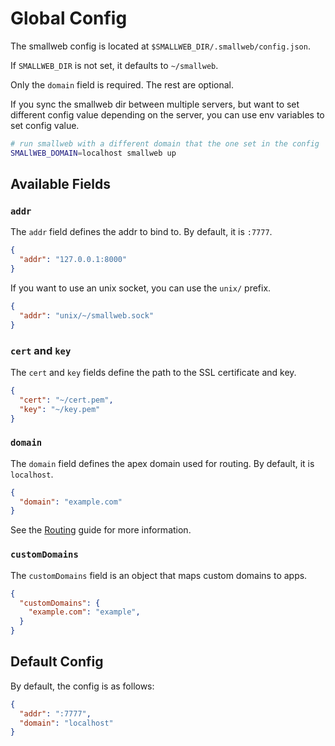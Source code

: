 # Global Config

The smallweb config is located at `$SMALLWEB_DIR/.smallweb/config.json`.

If `SMALLWEB_DIR` is not set, it defaults to `~/smallweb`.

Only the `domain` field is required. The rest are optional.

If you sync the smallweb dir between multiple servers, but want to set different config value depending on the server, you can use env variables to set config value.

```sh
# run smallweb with a different domain that the one set in the config
SMALlWEB_DOMAIN=localhost smallweb up
```

## Available Fields

### `addr`

The `addr` field defines the addr to bind to. By default, it is `:7777`.

```json
{
  "addr": "127.0.0.1:8000"
}
```

If you want to use an unix socket, you can use the `unix/` prefix.

```json
{
  "addr": "unix/~/smallweb.sock"
}
```

### `cert` and `key`

The `cert` and `key` fields define the path to the SSL certificate and key.

```json
{
  "cert": "~/cert.pem",
  "key": "~/key.pem"
}
```

### `domain`

The `domain` field defines the apex domain used for routing. By default, it is `localhost`.

```json
{
  "domain": "example.com"
}
```

See the [Routing](../guides/routing.md) guide for more information.

### `customDomains`

The `customDomains` field is an object that maps custom domains to apps.

```json
{
  "customDomains": {
    "example.com": "example",
  }
}
```

## Default Config

By default, the config is as follows:

```json
{
  "addr": ":7777",
  "domain": "localhost"
}
```
